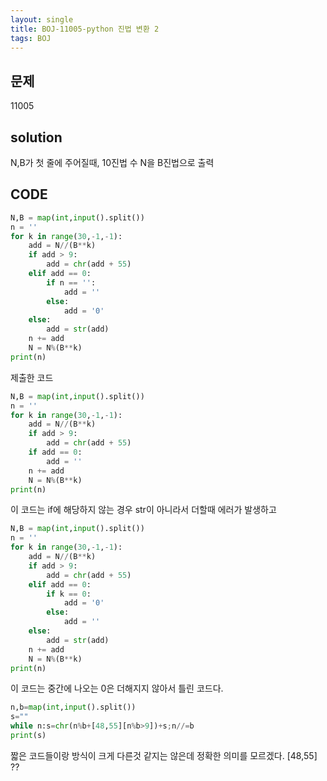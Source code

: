 ```yaml
---
layout: single
title: BOJ-11005-python 진법 변환 2
tags: BOJ
---
```


## 문제  
11005

## solution  
N,B가 첫 줄에 주어질때, 10진법 수 N을 B진법으로 출력

## CODE  

```python
N,B = map(int,input().split())
n = ''
for k in range(30,-1,-1):
    add = N//(B**k)
    if add > 9:
        add = chr(add + 55)
    elif add == 0:
        if n == '':
            add = ''
        else:
            add = '0'
    else:
        add = str(add)    
    n += add
    N = N%(B**k)
print(n)
```
제출한 코드

```python
N,B = map(int,input().split())
n = ''
for k in range(30,-1,-1):
    add = N//(B**k)
    if add > 9:
        add = chr(add + 55)
    if add == 0:
        add = ''
    n += add
    N = N%(B**k)
print(n)
```
이 코드는 if에 해당하지 않는 경우 str이 아니라서 더할때 에러가 발생하고

```python
N,B = map(int,input().split())
n = ''
for k in range(30,-1,-1):
    add = N//(B**k)
    if add > 9:
        add = chr(add + 55)
    elif add == 0:
        if k == 0:
            add = '0'
        else:
            add = ''
    else:
        add = str(add)    
    n += add
    N = N%(B**k)
print(n)
```
이 코드는 중간에 나오는 0은 더해지지 않아서 틀린 코드다.


```python
n,b=map(int,input().split())
s=""
while n:s=chr(n%b+[48,55][n%b>9])+s;n//=b
print(s)
```
짧은 코드들이랑 방식이 크게 다른것 같지는 않은데 정확한 의미를 모르겠다. [48,55] ??
